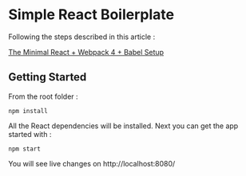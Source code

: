 # Simple React Boilerplate

Following the steps described in this article : 

[The Minimal React + Webpack 4 + Babel Setup](https://www.robinwieruch.de/minimal-react-webpack-babel-setup/)


## Getting Started

From the root folder : 

```
npm install
```

All the React dependencies will be installed. Next you 
can get the app started with : 

```
npm start
```

You will see live changes on http://localhost:8080/ 


